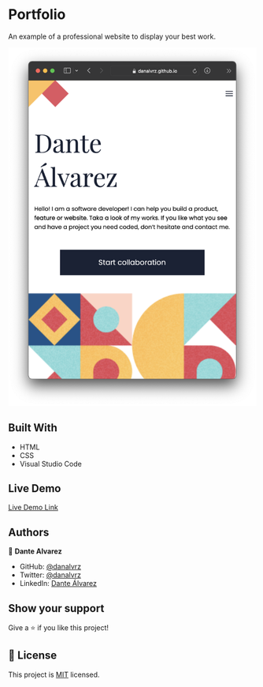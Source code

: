 # Portfolio

An example of a professional website to display your best work.

![screenshot](/images/screen_shot.png)


## Built With

- HTML
- CSS
- Visual Studio Code

## Live Demo

[Live Demo Link](https://danalvrz.github.io/Portfolio/)


## Authors

👤 **Dante Alvarez**

- GitHub: [@danalvrz](https://github.com/danalvrz)
- Twitter: [@danalvrz](https://twitter.com/danalvrz)
- LinkedIn: [Dante Álvarez](https://www.linkedin.com/in/dante-álvarez-85098a222/)


## Show your support

Give a ⭐️ if you like this project!

## 📝 License

This project is [MIT](./MIT.md) licensed.

